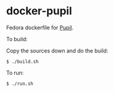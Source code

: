 docker-pupil
============

Fedora dockerfile for [Pupil](https://pupil-labs.com/).

To build:

Copy the sources down and do the build:

    $ ./build.sh

To run:

    $ ./run.sh
